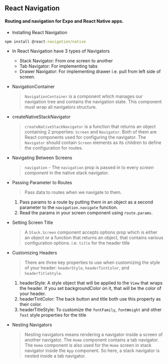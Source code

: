## React Navigation

#### Routing and navigation for Expo and React Native apps.

- Installing React Navigation

```cmd
npm install @react-navigation/native
```

- In React Navigation have 3 types of Navigators

  - Stack Navigator: From one screen to another
  - Tab Navigator: For implementing tabs
  - Drawer Navigator: For implementing drawer i.e. pull from left side of screen.

- NavigationContainer

  > `NavigationContainer` is a component which manages our navigation tree and contains the navigation state. This component must wrap all navigators structure.

- createNativeStackNavigator

  > `createNativeStackNavigator` is a function that returns an object containing 2 properties: `Screen` and `Navigator`. Both of them are React components used for configuring the navigator. The `Navigator` should contain `Screen` elements as its children to define the configuration for routes.

- Navigating Between Screens

  > `navigation` - The `navigation` prop is passed in to every _screen component_ in the native stack navigator.

- Passing Parameter to Routes

  > Pass data to routes when we navigate to them.

  1. Pass params to a route by putting them in an object as a second parameter to the `navigation.navigate` function.
  2. Read the params in your screen component using `route.params`.

- Setting Screen Title

  > A `Stack.Screen` component accepts options prop which is either an object or a function that returns an object, that contains various configuration options. i.e. `title` for the header title

- Customizing Headers

  > There are three key properties to use when customizing the style of your header: `headerStyle`, `headerTintColor`, and `headerTitleStyle`.

  1. headerStyle: A style object that will be applied to the `View` that wraps the header. If you set backgroundColor on it, that will be the color of your header.
  2. headerTintColor: The back button and title both use this property as their color.
  3. headerTitleStyle: To customize the `fontFamily`, `fontWeight` and other `Text` style properties for the title

- Nesting Navigators

  > Nesting navigators means rendering a navigator inside a screen of another navigator. The `Home` component contains a tab navigator. The `Home` component is also used for the `Home` screen in stack navigator inside the `App` component. So here, a stack navigator is nested inside a tab navigator.
